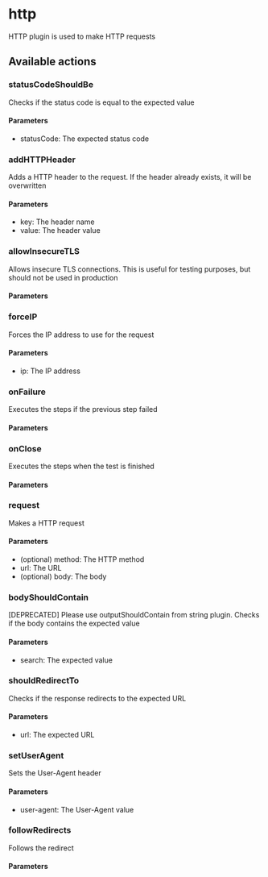 # http
HTTP plugin is used to make HTTP requests
## Available actions
### statusCodeShouldBe
Checks if the status code is equal to the expected value
#### Parameters
- statusCode: The expected status code
### addHTTPHeader
Adds a HTTP header to the request. If the header already exists, it will be overwritten
#### Parameters
- key: The header name
- value: The header value
### allowInsecureTLS
Allows insecure TLS connections. This is useful for testing purposes, but should not be used in production
#### Parameters
### forceIP
Forces the IP address to use for the request
#### Parameters
- ip: The IP address
### onFailure
Executes the steps if the previous step failed
#### Parameters
### onClose
Executes the steps when the test is finished
#### Parameters
### request
Makes a HTTP request
#### Parameters
-  (optional) method: The HTTP method
- url: The URL
-  (optional) body: The body
### bodyShouldContain
[DEPRECATED] Please use outputShouldContain from string plugin. Checks if the body contains the expected value
#### Parameters
- search: The expected value
### shouldRedirectTo
Checks if the response redirects to the expected URL
#### Parameters
- url: The expected URL
### setUserAgent
Sets the User-Agent header
#### Parameters
- user-agent: The User-Agent value
### followRedirects
Follows the redirect
#### Parameters
